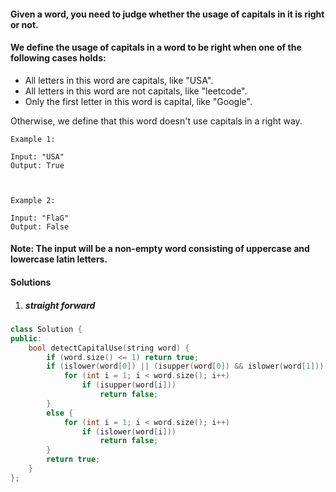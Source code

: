 #### Given a word, you need to judge whether the usage of capitals in it is right or not.

#### We define the usage of capitals in a word to be right when one of the following cases holds:

-    All letters in this word are capitals, like "USA".
-    All letters in this word are not capitals, like "leetcode".
-    Only the first letter in this word is capital, like "Google".

Otherwise, we define that this word doesn't use capitals in a right way.

 

```
Example 1:

Input: "USA"
Output: True

 

Example 2:

Input: "FlaG"
Output: False
```
 

#### Note: The input will be a non-empty word consisting of uppercase and lowercase latin letters.

#### Solutions

1. ##### straight forward

```c++
class Solution {
public:
    bool detectCapitalUse(string word) {
        if (word.size() <= 1) return true;
        if (islower(word[0]) || (isupper(word[0]) && islower(word[1]))) {
            for (int i = 1; i < word.size(); i++)
                if (isupper(word[i]))
                    return false;
        }
        else {
            for (int i = 1; i < word.size(); i++)
                if (islower(word[i]))
                    return false;
        }
        return true;
    }
};
```